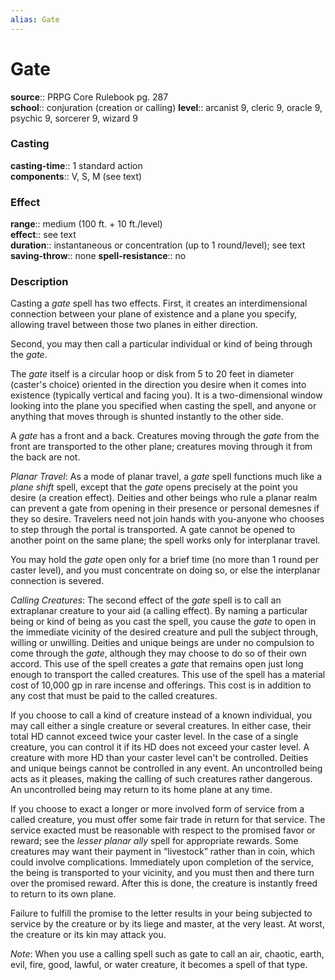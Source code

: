 ```yaml
---
alias: Gate
---
```


# Gate 

**source**:: PRPG Core Rulebook pg. 287  
**school**:: conjuration (creation or calling)
**level**:: arcanist 9, cleric 9, oracle 9, psychic 9, sorcerer 9, wizard 9

### Casting 

**casting-time**:: 1 standard action  
**components**:: V, S, M (see text)

### Effect 

**range**:: medium (100 ft. + 10 ft./level)  
**effect**:: see text  
**duration**:: instantaneous or concentration (up to 1 round/level); see text  
**saving-throw**:: none
**spell-resistance**:: no

### Description 

Casting a *gate* spell has two effects. First, it creates an interdimensional connection between your plane of existence and a plane you specify, allowing travel between those two planes in either direction.  
  
Second, you may then call a particular individual or kind of being through the *gate*.  
  
The *gate* itself is a circular hoop or disk from 5 to 20 feet in diameter (caster's choice) oriented in the direction you desire when it comes into existence (typically vertical and facing you). It is a two-dimensional window looking into the plane you specified when casting the spell, and anyone or anything that moves through is shunted instantly to the other side.  
  
A *gate* has a front and a back. Creatures moving through the *gate* from the front are transported to the other plane; creatures moving through it from the back are not.  
  
*Planar Travel*: As a mode of planar travel, a *gate* spell functions much like a *plane shift* spell, except that the *gate* opens precisely at the point you desire (a creation effect). Deities and other beings who rule a planar realm can prevent a gate from opening in their presence or personal demesnes if they so desire. Travelers need not join hands with you-anyone who chooses to step through the portal is transported. A gate cannot be opened to another point on the same plane; the spell works only for interplanar travel.  
  
You may hold the *gate* open only for a brief time (no more than 1 round per caster level), and you must concentrate on doing so, or else the interplanar connection is severed.  
  
*Calling Creatures*: The second effect of the *gate* spell is to call an extraplanar creature to your aid (a calling effect). By naming a particular being or kind of being as you cast the spell, you cause the *gate* to open in the immediate vicinity of the desired creature and pull the subject through, willing or unwilling. Deities and unique beings are under no compulsion to come through the *gate*, although they may choose to do so of their own accord. This use of the spell creates a *gate* that remains open just long enough to transport the called creatures. This use of the spell has a material cost of 10,000 gp in rare incense and offerings. This cost is in addition to any cost that must be paid to the called creatures.  
  
If you choose to call a kind of creature instead of a known individual, you may call either a single creature or several creatures. In either case, their total HD cannot exceed twice your caster level. In the case of a single creature, you can control it if its HD does not exceed your caster level. A creature with more HD than your caster level can't be controlled. Deities and unique beings cannot be controlled in any event. An uncontrolled being acts as it pleases, making the calling of such creatures rather dangerous. An uncontrolled being may return to its home plane at any time.  
  
If you choose to exact a longer or more involved form of service from a called creature, you must offer some fair trade in return for that service. The service exacted must be reasonable with respect to the promised favor or reward; see the *lesser planar ally* spell for appropriate rewards. Some creatures may want their payment in “livestock” rather than in coin, which could involve complications. Immediately upon completion of the service, the being is transported to your vicinity, and you must then and there turn over the promised reward. After this is done, the creature is instantly freed to return to its own plane.  
  
Failure to fulfill the promise to the letter results in your being subjected to service by the creature or by its liege and master, at the very least. At worst, the creature or its kin may attack you.  
  
*Note*: When you use a calling spell such as gate to call an air, chaotic, earth, evil, fire, good, lawful, or water creature, it becomes a spell of that type.

